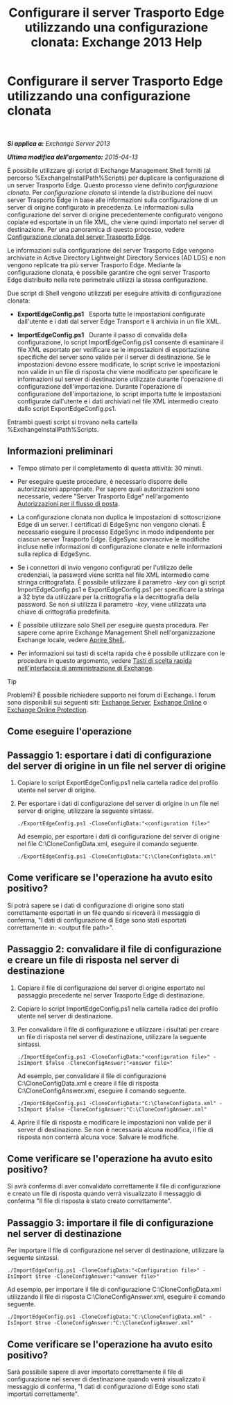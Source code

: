 ﻿---
title: 'Configurare il server Trasporto Edge utilizzando una configurazione clonata: Exchange 2013 Help'
TOCTitle: Configurare il server Trasporto Edge utilizzando una configurazione clonata
ms:assetid: 0bbc83e3-e5e8-4480-a8a6-15f035360856
ms:mtpsurl: https://technet.microsoft.com/it-it/library/Aa996008(v=EXCHG.150)
ms:contentKeyID: 61183403
ms.date: 05/22/2018
mtps_version: v=EXCHG.150
ms.translationtype: MT
---

# Configurare il server Trasporto Edge utilizzando una configurazione clonata

 

_**Si applica a:** Exchange Server 2013_

_**Ultima modifica dell'argomento:** 2015-04-13_

È possibile utilizzare gli script di Exchange Management Shell forniti (al percorso %ExchangeInstallPath%Scripts) per duplicare la configurazione di un server Trasporto Edge. Questo processo viene definito *configurazione clonata*. Per *configurazione clonata* si intende la distribuzione dei nuovi server Trasporto Edge in base alle informazioni sulla configurazione di un server di origine configurato in precedenza. Le informazioni sulla configurazione del server di origine precedentemente configurato vengono copiate ed esportate in un file XML, che viene quindi importato nel server di destinazione. Per una panoramica di questo processo, vedere [Configurazione clonata del server Trasporto Edge](edge-transport-server-cloned-configuration-exchange-2013-help.md).

Le informazioni sulla configurazione del server Trasporto Edge vengono archiviate in Active Directory Lightweight Directory Services (AD LDS) e non vengono replicate tra più server Trasporto Edge. Mediante la configurazione clonata, è possibile garantire che ogni server Trasporto Edge distribuito nella rete perimetrale utilizzi la stessa configurazione.

Due script di Shell vengono utilizzati per eseguire attività di configurazione clonata:

  - **ExportEdgeConfig.ps1**   Esporta tutte le impostazioni configurate dall'utente e i dati dal server Edge Transport e li archivia in un file XML.

  - **ImportEdgeConfig.ps1**   Durante il passo di convalida della configurazione, lo script ImportEdgeConfig.ps1 consente di esaminare il file XML esportato per verificare se le impostazioni di esportazione specifiche del server sono valide per il server di destinazione. Se le impostazioni devono essere modificate, lo script scrive le impostazioni non valide in un file di risposta che viene modificato per specificare le informazioni sul server di destinazione utilizzate durante l'operazione di configurazione dell'importazione. Durante l'operazione di configurazione dell'importazione, lo script importa tutte le impostazioni configurate dall'utente e i dati archiviati nel file XML intermedio creato dallo script ExportEdgeConfig.ps1.

Entrambi questi script si trovano nella cartella %ExchangeInstallPath%Scripts.

## Informazioni preliminari

  - Tempo stimato per il completamento di questa attività: 30 minuti.

  - Per eseguire queste procedure, è necessario disporre delle autorizzazioni appropriate. Per sapere quali autorizzazioni sono necessarie, vedere "Server Trasporto Edge" nell'argomento [Autorizzazioni per il flusso di posta](mail-flow-permissions-exchange-2013-help.md).

  - La configurazione clonata non duplica le impostazioni di sottoscrizione Edge di un server. I certificati di EdgeSync non vengono clonati. È necessario eseguire il processo EdgeSync in modo indipendente per ciascun server Trasporto Edge. EdgeSync sovrascrive le modifiche incluse nelle informazioni di configurazione clonate e nelle informazioni sulla replica di EdgeSync.

  - Se i connettori di invio vengono configurati per l'utilizzo delle credenziali, la password viene scritta nel file XML intermedio come stringa crittografata. È possibile utilizzare il parametro *-key* con gli script ImportEdgeConfig.ps1 e ExportEdgeConfig.ps1 per specificare la stringa a 32 byte da utilizzare per la crittografia e la decrittografia della password. Se non si utilizza il parametro *-key*, viene utilizzata una chiave di crittografia predefinita.

  - È possibile utilizzare solo Shell per eseguire questa procedura. Per sapere come aprire Exchange Management Shell nell'organizzazione Exchange locale, vedere [Aprire Shell.](https://technet.microsoft.com/it-it/library/dd638134\(v=exchg.150\)).

  - Per informazioni sui tasti di scelta rapida che è possibile utilizzare con le procedure in questo argomento, vedere [Tasti di scelta rapida nell'interfaccia di amministrazione di Exchange](keyboard-shortcuts-in-the-exchange-admin-center-exchange-online-protection-help.md).


> [!TIP]
> Problemi? È possibile richiedere supporto nei forum di Exchange. I forum sono disponibili sui seguenti siti: <A href="https://go.microsoft.com/fwlink/p/?linkid=60612">Exchange Server</A>, <A href="https://go.microsoft.com/fwlink/p/?linkid=267542">Exchange Online</A> o <A href="https://go.microsoft.com/fwlink/p/?linkid=285351">Exchange Online Protection</A>.



## Come eseguire l'operazione

## Passaggio 1: esportare i dati di configurazione del server di origine in un file nel server di origine

1.  Copiare lo script ExportEdgeConfig.ps1 nella cartella radice del profilo utente nel server di origine.

2.  Per esportare i dati di configurazione del server di origine in un file nel server di origine, utilizzare la seguente sintassi.
    
        ./ExportEdgeConfig.ps1 -CloneConfigData:"<configuration file>"
    
    Ad esempio, per esportare i dati di configurazione del server di origine nel file C:\\CloneConfigData.xml, eseguire il comando seguente.
    
        ./ExportEdgeConfig.ps1 -CloneConfigData:"C:\CloneConfigData.xml"

## Come verificare se l'operazione ha avuto esito positivo?

Si potrà sapere se i dati di configurazione di origine sono stati correttamente esportati in un file quando si riceverà il messaggio di conferma, "I dati di configurazione di Edge sono stati esportati correttamente in: \<output file path\>".

## Passaggio 2: convalidare il file di configurazione e creare un file di risposta nel server di destinazione

1.  Copiare il file di configurazione del server di origine esportato nel passaggio precedente nel server Trasporto Edge di destinazione.

2.  Copiare lo script ImportEdgeConfig.ps1 nella cartella radice del profilo utente nel server di destinazione.

3.  Per convalidare il file di configurazione e utilizzare i risultati per creare un file di risposta nel server di destinazione, utilizzare la seguente sintassi.
    
        ./ImportEdgeConfig.ps1 -CloneConfigData:"<configuration file>" -IsImport $false -CloneConfigAnswer:"<answer file>"
    
    Ad esempio, per convalidare il file di configurazione C:\\CloneConfigData.xml e creare il file di risposta C:\\CloneConfigAnswer.xml, eseguire il comando seguente.
    
        ./ImportEdgeConfig.ps1 -CloneConfigData:"C:\CloneConfigData.xml" -IsImport $false -CloneConfigAnswer:"C:\CloneConfigAnswer.xml"

4.  Aprire il file di risposta e modificare le impostazioni non valide per il server di destinazione. Se non è necessaria alcuna modifica, il file di risposta non conterrà alcuna voce. Salvare le modifiche.

## Come verificare se l'operazione ha avuto esito positivo?

Si avrà conferma di aver convalidato correttamente il file di configurazione e creato un file di risposta quando verrà visualizzato il messaggio di conferma "Il file di risposta è stato creato correttamente".

## Passaggio 3: importare il file di configurazione nel server di destinazione

Per importare il file di configurazione nel server di destinazione, utilizzare la seguente sintassi.

    ./ImportEdgeConfig.ps1 -CloneConfigData:"<Configuration file>" -IsImport $true -CloneConfigAnswer:"<answer file>"

Ad esempio, per importare il file di configurazione C:\\CloneConfigData.xml utilizzando il file di risposta C:\\CloneConfigAnswer.xml, eseguire il comando seguente.

    ./ImportEdgeConfig.ps1 -CloneConfigData:"C:\CloneConfigData.xml" -IsImport $true -CloneConfigAnswer:"C:\CloneConfigAnswer.xml"

## Come verificare se l'operazione ha avuto esito positivo?

Sarà possibile sapere di aver importato correttamente il file di configurazione nel server di destinazione quando verrà visualizzato il messaggio di conferma, "I dati di configurazione di Edge sono stati importati correttamente".

